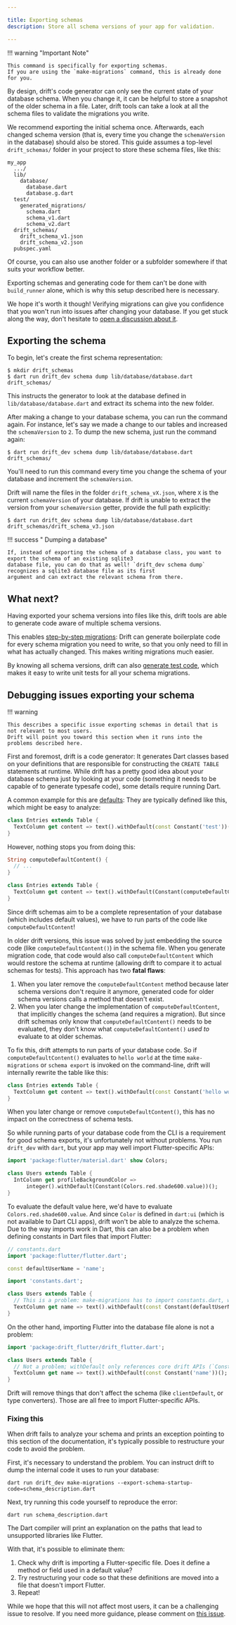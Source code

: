 ```yaml
---

title: Exporting schemas
description: Store all schema versions of your app for validation.

---
```



!!! warning "Important Note"

    This command is specifically for exporting schemas.
    If you are using the `make-migrations` command, this is already done for you.

By design, drift's code generator can only see the current state of your database
schema. When you change it, it can be helpful to store a snapshot of the older
schema in a file.
Later, drift tools can take a look at all the schema files to validate the migrations
you write.

We recommend exporting the initial schema once. Afterwards, each changed schema version
(that is, every time you change the `schemaVersion` in the database) should also be
stored.
This guide assumes a top-level `drift_schemas/` folder in your project to store these
schema files, like this:

```
my_app
  .../
  lib/
    database/
      database.dart
      database.g.dart
  test/
    generated_migrations/
      schema.dart
      schema_v1.dart
      schema_v2.dart
  drift_schemas/
    drift_schema_v1.json
    drift_schema_v2.json
  pubspec.yaml
```

Of course, you can also use another folder or a subfolder somewhere if that suits your workflow
better.

Exporting schemas and generating code for them can't be done with `build_runner` alone, which is
why this setup described here is necessary.

We hope it's worth it though! Verifying migrations can give you confidence that you won't run
into issues after changing your database.
If you get stuck along the way, don't hesitate to [open a discussion about it](https://github.com/simolus3/drift/discussions).

## Exporting the schema

To begin, let's create the first schema representation:

```
$ mkdir drift_schemas
$ dart run drift_dev schema dump lib/database/database.dart drift_schemas/
```

This instructs the generator to look at the database defined in `lib/database/database.dart` and extract
its schema into the new folder.

After making a change to your database schema, you can run the command again. For instance, let's say we
made a change to our tables and increased the `schemaVersion` to `2`. To dump the new schema, just run the
command again:

```
$ dart run drift_dev schema dump lib/database/database.dart drift_schemas/
```

You'll need to run this command every time you change the schema of your database and increment the `schemaVersion`.

Drift will name the files in the folder `drift_schema_vX.json`, where `X` is the current `schemaVersion` of your
database.
If drift is unable to extract the version from your `schemaVersion` getter, provide the full path explicitly:

```
$ dart run drift_dev schema dump lib/database/database.dart drift_schemas/drift_schema_v3.json
```

!!! success "<i class="fas fa-lightbulb"></i> Dumping a database"


    If, instead of exporting the schema of a database class, you want to export the schema of an existing sqlite3
    database file, you can do that as well! `drift_dev schema dump` recognizes a sqlite3 database file as its first
    argument and can extract the relevant schema from there.

## What next?

Having exported your schema versions into files like this, drift tools are able
to generate code aware of multiple schema versions.

This enables [step-by-step migrations](step_by_step.md): Drift
can generate boilerplate code for every schema migration you need to write, so that
you only need to fill in what has actually changed. This makes writing migrations
much easier.

By knowing all schema versions, drift can also [generate test code](tests.md#writing-tests),
which makes it easy to write unit tests for all your schema migrations.

## Debugging issues exporting your schema

!!! warning

    This describes a specific issue exporting schemas in detail that is not relevant to most users.
    Drift will point you toward this section when it runs into the problems described here.

First and foremost, drift is a code generator: It generates Dart classes based on your definitions that
are responsible for constructing the `CREATE TABLE` statements at runtime.
While drift has a pretty good idea about your database schema just by looking at your code (something
it needs to be capable of to generate typesafe code), some details require running Dart.

A common example for this are [defaults](../dart_api/tables.md#default-values):
They are typically defined like this, which might be easy to analyze:

```dart
class Entries extends Table {
  TextColumn get content => text().withDefault(const Constant('test'))();
}
```

However, nothing stops you from doing this:

```dart
String computeDefaultContent() {
  // ...
}

class Entries extends Table {
  TextColumn get content => text().withDefault(Constant(computeDefaultContent()))();
}
```

Since drift schemas aim to be a complete representation of your database (which includes default
values), we have to run parts of the code like `computeDefaultContent`!

In older drift versions, this issue was solved by just embedding the source code (like `computeDefaultContent()`) in the schema file.
When you generate migration code, that code would also call `computeDefaultContent` which would
restore the schema at runtime (allowing drift to compare it to actual schemas for tests).
This approach has two __fatal flaws__:

1. When you later remove the `computeDefaultContent` method because later schema versions don't
   require it anymore, generated code for older schema versions calls a method that doesn't exist.
2. When you later change the implementation of `computeDefaultContent`, that implicitly changes the
   schema (and requires a migration).
   But since drift schemas only know that `computeDefaultContent()` needs to be evaluated, they
   don't know what `computeDefaultContent()` _used to_ evaluate to at older schemas.

To fix this, drift attempts to run parts of your database code. So if `computeDefaultContent()`
evaluates to `hello world` at the time `make-migrations` or `schema export` is invoked on the
command-line, drift will internally rewrite the table like this:

```dart
class Entries extends Table {
  TextColumn get content => text().withDefault(const Constant('hello world'))();
}
```

When you later change or remove `computeDefaultContent()`, this has no impact on the correctness
of schema tests.

So while running parts of your database code from the CLI is a requirement for good schema exports,
it's unfortunately not without problems.
You run `drift_dev` with `dart`, but your app may well import Flutter-specific APIs:

```dart
import 'package:flutter/material.dart' show Colors;

class Users extends Table {
  IntColumn get profileBackgroundColor =>
      integer().withDefault(Constant(Colors.red.shade600.value))();
}
```

To evaluate the default value here, we'd have to evaluate `Colors.red.shade600.value`. And since
`Color` is defined in `dart:ui` (which is not available to Dart CLI apps), drift won't be able to analyze
the schema.
Due to the way imports work in Dart, this can also be a problem when defining constants in Dart
files that import Flutter:

```dart
// constants.dart
import 'package:flutter/flutter.dart';

const defaultUserName = 'name';
```

```dart
import 'constants.dart';

class Users extends Table {
  // This is a problem: make-migrations has to import constants.dart, which depends on Flutter
  TextColumn get name => text().withDefault(const Constant(defaultUserName))();
}
```

On the other hand, importing Flutter into the database file alone is not a problem:

```dart
import 'package:drift_flutter/drift_flutter.dart';

class Users extends Table {
  // Not a problem; withDefault only references core drift APIs (`Constant`)
  TextColumn get name => text().withDefault(const Constant('name'))();
}
```

Drift will remove things that don't affect the schema (like `clientDefault`, or type converters).
Those are all free to import Flutter-specific APIs.

### Fixing this

When drift fails to analyze your schema and prints an exception pointing to this section of the
documentation, it's typically possible to restructure your code to avoid the problem.

First, it's necessary to understand the problem. You can instruct drift to dump the internal code
it uses to run your database:

```
dart run drift_dev make-migrations --export-schema-startup-code=schema_description.dart
```

Next, try running this code yourself to reproduce the error:

```
dart run schema_description.dart
```

The Dart compiler will print an explanation on the paths that lead to unsupported libraries
like Flutter.

With that, it's possible to eliminate them:

1. Check why drift is importing a Flutter-specific file. Does it define a method or field used in
   a default value?
2. Try restructuring your code so that these definitions are moved into a file that doesn't import
   Flutter.
3. Repeat!

While we hope that this will not affect most users, it can be a challenging issue to resolve.
If you need more guidance, please comment on [this issue](https://github.com/simolus3/drift/issues/3403).